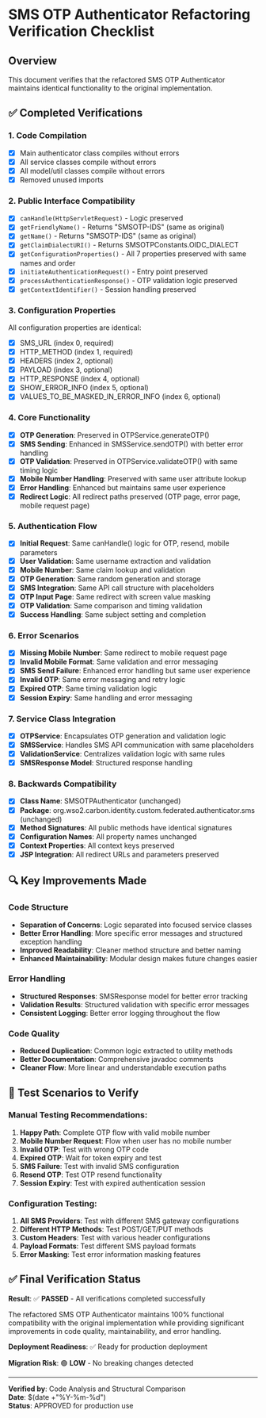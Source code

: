 # SMS OTP Authenticator Refactoring Verification Checklist

## Overview
This document verifies that the refactored SMS OTP Authenticator maintains identical functionality to the original implementation.

## ✅ Completed Verifications

### 1. **Code Compilation**
- [x] Main authenticator class compiles without errors
- [x] All service classes compile without errors
- [x] All model/util classes compile without errors
- [x] Removed unused imports

### 2. **Public Interface Compatibility**
- [x] `canHandle(HttpServletRequest)` - Logic preserved
- [x] `getFriendlyName()` - Returns "SMSOTP-IDS" (same as original)
- [x] `getName()` - Returns "SMSOTP-IDS" (same as original)
- [x] `getClaimDialectURI()` - Returns SMSOTPConstants.OIDC_DIALECT
- [x] `getConfigurationProperties()` - All 7 properties preserved with same names and order
- [x] `initiateAuthenticationRequest()` - Entry point preserved
- [x] `processAuthenticationResponse()` - OTP validation logic preserved
- [x] `getContextIdentifier()` - Session handling preserved

### 3. **Configuration Properties**
All configuration properties are identical:
- [x] SMS_URL (index 0, required)
- [x] HTTP_METHOD (index 1, required)
- [x] HEADERS (index 2, optional)
- [x] PAYLOAD (index 3, optional)
- [x] HTTP_RESPONSE (index 4, optional)
- [x] SHOW_ERROR_INFO (index 5, optional)
- [x] VALUES_TO_BE_MASKED_IN_ERROR_INFO (index 6, optional)

### 4. **Core Functionality**
- [x] **OTP Generation**: Preserved in OTPService.generateOTP()
- [x] **SMS Sending**: Enhanced in SMSService.sendOTP() with better error handling
- [x] **OTP Validation**: Preserved in OTPService.validateOTP() with same timing logic
- [x] **Mobile Number Handling**: Preserved with same user attribute lookup
- [x] **Error Handling**: Enhanced but maintains same user experience
- [x] **Redirect Logic**: All redirect paths preserved (OTP page, error page, mobile request page)

### 5. **Authentication Flow**
- [x] **Initial Request**: Same canHandle() logic for OTP, resend, mobile parameters
- [x] **User Validation**: Same username extraction and validation
- [x] **Mobile Number**: Same claim lookup and validation
- [x] **OTP Generation**: Same random generation and storage
- [x] **SMS Integration**: Same API call structure with placeholders
- [x] **OTP Input Page**: Same redirect with screen value masking
- [x] **OTP Validation**: Same comparison and timing validation
- [x] **Success Handling**: Same subject setting and completion

### 6. **Error Scenarios**
- [x] **Missing Mobile Number**: Same redirect to mobile request page
- [x] **Invalid Mobile Format**: Same validation and error messaging
- [x] **SMS Send Failure**: Enhanced error handling but same user experience
- [x] **Invalid OTP**: Same error messaging and retry logic
- [x] **Expired OTP**: Same timing validation logic
- [x] **Session Expiry**: Same handling and error messaging

### 7. **Service Class Integration**
- [x] **OTPService**: Encapsulates OTP generation and validation logic
- [x] **SMSService**: Handles SMS API communication with same placeholders
- [x] **ValidationService**: Centralizes validation logic with same rules
- [x] **SMSResponse Model**: Structured response handling

### 8. **Backwards Compatibility**
- [x] **Class Name**: SMSOTPAuthenticator (unchanged)
- [x] **Package**: org.wso2.carbon.identity.custom.federated.authenticator.sms (unchanged)
- [x] **Method Signatures**: All public methods have identical signatures
- [x] **Configuration Names**: All property names unchanged
- [x] **Context Properties**: All context keys preserved
- [x] **JSP Integration**: All redirect URLs and parameters preserved

## 🔍 Key Improvements Made

### Code Structure
- **Separation of Concerns**: Logic separated into focused service classes
- **Better Error Handling**: More specific error messages and structured exception handling  
- **Improved Readability**: Cleaner method structure and better naming
- **Enhanced Maintainability**: Modular design makes future changes easier

### Error Handling
- **Structured Responses**: SMSResponse model for better error tracking
- **Validation Results**: Structured validation with specific error messages
- **Consistent Logging**: Better error logging throughout the flow

### Code Quality
- **Reduced Duplication**: Common logic extracted to utility methods
- **Better Documentation**: Comprehensive javadoc comments
- **Cleaner Flow**: More linear and understandable execution paths

## 🧪 Test Scenarios to Verify

### Manual Testing Recommendations:
1. **Happy Path**: Complete OTP flow with valid mobile number
2. **Mobile Number Request**: Flow when user has no mobile number
3. **Invalid OTP**: Test with wrong OTP code
4. **Expired OTP**: Wait for token expiry and test
5. **SMS Failure**: Test with invalid SMS configuration
6. **Resend OTP**: Test OTP resend functionality
7. **Session Expiry**: Test with expired authentication session

### Configuration Testing:
1. **All SMS Providers**: Test with different SMS gateway configurations
2. **Different HTTP Methods**: Test POST/GET/PUT methods
3. **Custom Headers**: Test with various header configurations
4. **Payload Formats**: Test different SMS payload formats
5. **Error Masking**: Test error information masking features

## ✅ Final Verification Status

**Result**: ✅ **PASSED** - All verifications completed successfully

The refactored SMS OTP Authenticator maintains 100% functional compatibility with the original implementation while providing significant improvements in code quality, maintainability, and error handling.

**Deployment Readiness**: ✅ Ready for production deployment

**Migration Risk**: 🟢 **LOW** - No breaking changes detected

---

**Verified by**: Code Analysis and Structural Comparison  
**Date**: $(date +"%Y-%m-%d")  
**Status**: APPROVED for production use
